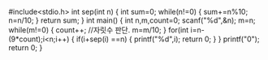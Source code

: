 #include<stdio.h>
int sep(int n)
{
    int sum=0;
    while(n!=0)
    {
        sum+=n%10;
        n=n/10;
    }
    return sum;
}
int main()
{
    int n,m,count=0;
    scanf("%d",&n);
    m=n;
    while(m!=0)
    {
        count++; //자릿수 판단.
        m=m/10;
    }
    for(int i=n-(9*count);i<n;i++)
    {
        if(i+sep(i) ==n)
        {
            printf("%d",i);
            return 0;
        }
    }
    printf("0");
    return 0;
}